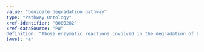 ```yaml
---
value: "benzoate degradation pathway"
type: "Pathway Ontology"
xref-identifier: "0000282"
xref-dataSource: "PW"
definition: "Those enzymatic reactions involved in the degradation of benzoate - a salt of benzoic acid or benzene carboxylic acid, a fungistatic compound widely used as a food preservative."
level: "4"
---
```

